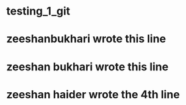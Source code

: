# testing_1_git
# zeeshanbukhari wrote this line
# zeeshan bukhari wrote this line
# zeeshan haider wrote the 4th line